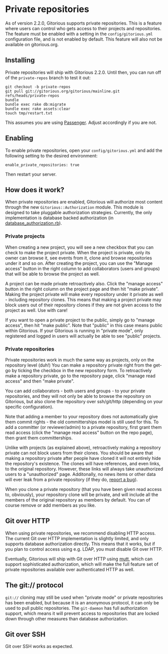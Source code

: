 # Private repositories #

As of version 2.2.0, Gitorious supports private repositories. This is a feature where users can control who gets access to their projects and repositories. The feature must be enabled with a setting in the `config/gitorious.yml` configuration file, and is not enabled by default. This feature will also not be available on gitorious.org.

## Installing ##

Private repositories will ship with Gitorious 2.2.0. Until then, you can run off of the `private-repos` branch to test it out:

    git checkout -b private-repos
    git pull git://gitorious.org/gitorious/mainline.git refs/heads/private-repos
    bundle
    bundle exec rake db:migrate
    bundle exec rake assets:clear
    touch tmp/restart.txt

This assumes you are using [Passenger](http://www.modrails.com/). Adjust accordingly if you are not.

## Enabling ##

To enable private repositories, open your `config/gitorious.yml` and add the following setting to the desired environment:

    enable_private_repositories: true

Then restart your server.

## How does it work? ##

When private repositories are enabled, Gitorious will authorize most content through the new `Gitorious::Authorization` module. This module is designed to take pluggable authorization strategies. Currently, the only implementation is database backed authorization (in [database_authorization.rb](https://gitorious.org/gitorious/mainline/blobs/private-repos/lib/gitorious/authorization/database_authorization.rb)).

### Private projects
When creating a new project, you will see a new checkbox that you can check to make the project private. When the project is private, only its owner can browse it, see events from it, clone and browse repositories under it and so on. After creating the project, you can use the "Manage access" button in the right column to add collaborators (users and groups) that will be able to browse the project as well.

A project can be made private retroactively also. Click the "manage access" button in the right column on the project page and then hit "make private". Making the project private will make every repository under it private as well - including repository clones. This means that making a project private may block users out of their repository clones if they are not given access to the project as well. Use with care!

If you want to open a private project to the public, simply go to "manage access", then hit "make public". Note that "public" in this case means public within Gitorious. If your Gitorious is running in "private mode", only registered and logged in users will actually be able to see "public" projects.

### Private repositories

Private repositories work in much the same way as projects, only on the repository level (duh!) You can make a repository private right from the get-go by ticking the checkbox in the new repository form. To retroactively make a repository private, go to the repository page, click "manage read access" and then "make private".

You can add collaborators - both users and groups - to your private repositories, and they will not only be able to browse the repository on Gitorious, but also clone the repository over ssh/git/http (depending on your specific configuration).

Note that adding a member to your repository does not automatically give them commit rights - the old committerships model is still used for this. To add a committer (or reviewer/admin) to a private repository, first grant them read access (click the "manage read access" button on the repo page), then grant them committerships.

Unlike with projects (as explained above), retroactively making a repository private can not block users from their clones. You should be aware that making a repository private after people have cloned it will not entirely hide the repository's existence. The clones will have references, and even links, to the original repository. However, these links will always take unauthorized users to a "unauthorized" page. Additonally, no news items or other data will ever leak from a private repository (if they do, [report a bug](http://issues.gitorious.org)).

When you clone a private repository (that you have been given read access to, obviously), your repository clone will be private, and will include all the members of the original repository as members by default. You can of course remove or add members as you like.

## Git over HTTP ##

When using private repositories, we recommend disabling HTTP access. The current Git over HTTP implementation is slightly limited, and only supports database authorization directly. This means that it works, but if you plan to control access using e.g. LDAP, you must disable Git over HTTP.

Eventually, Gitorious will ship with Git over HTTP using [mutt](https://gitorious.org/gitorious/mutt), which can support sophisticated authorization, which will make the full feature set of private repositories available over authenticated HTTP as well.

## The git:// protocol ##

`git://` cloning may still be used when "private mode" or private repositories has been enabled, but because it is an anonymous protocol, it can only be used to pull public repositories. The `git-daemon` has full authorization support, which means it will prevent access to repositories that are locked down through other measures than database authorization.

## Git over SSH ##

Git over SSH works as expected.
